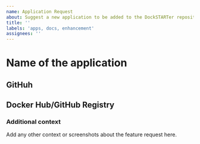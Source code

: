```yaml
---
name: Application Request
about: Suggest a new application to be added to the DockSTARTer repository
title: ''
labels: 'apps, docs, enhancement'
assignees: ''
---
```

# Name of the application

## GitHuh

## Docker Hub/GitHub Registry

### Additional context
Add any other context or screenshots about the feature request here.
